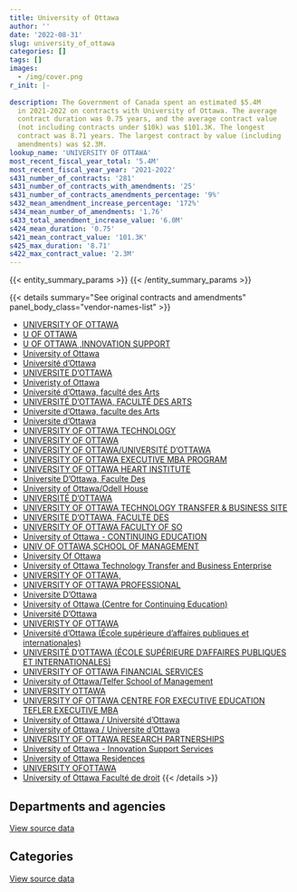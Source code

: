 ```yaml
---
title: University of Ottawa
author: ''
date: '2022-08-31'
slug: university_of_ottawa
categories: []
tags: []
images:
  - /img/cover.png
r_init: |-
  
description: The Government of Canada spent an estimated $5.4M
  in 2021-2022 on contracts with University of Ottawa. The average
  contract duration was 0.75 years, and the average contract value
  (not including contracts under $10k) was $101.3K. The longest
  contract was 8.71 years. The largest contract by value (including
  amendments) was $2.3M.
lookup_name: 'UNIVERSITY OF OTTAWA'
most_recent_fiscal_year_total: '5.4M'
most_recent_fiscal_year_year: '2021-2022'
s431_number_of_contracts: '281'
s431_number_of_contracts_with_amendments: '25'
s431_number_of_contracts_amendments_percentage: '9%'
s432_mean_amendment_increase_percentage: '172%'
s434_mean_number_of_amendments: '1.76'
s433_total_amendment_increase_value: '6.0M'
s424_mean_duration: '0.75'
s421_mean_contract_value: '101.3K'
s425_max_duration: '8.71'
s422_max_contract_value: '2.3M'
---
```


<script src="/rmarkdown-libs/htmlwidgets/htmlwidgets.js"></script>
<link href="/rmarkdown-libs/datatables-css/datatables-crosstalk.css" rel="stylesheet" />
<script src="/rmarkdown-libs/datatables-binding/datatables.js"></script>
<script src="/rmarkdown-libs/jquery/jquery-3.6.0.min.js"></script>
<link href="/rmarkdown-libs/dt-core-bootstrap/css/dataTables.bootstrap.min.css" rel="stylesheet" />
<link href="/rmarkdown-libs/dt-core-bootstrap/css/dataTables.bootstrap.extra.css" rel="stylesheet" />
<script src="/rmarkdown-libs/dt-core-bootstrap/js/jquery.dataTables.min.js"></script>
<script src="/rmarkdown-libs/dt-core-bootstrap/js/dataTables.bootstrap.min.js"></script>
<link href="/rmarkdown-libs/crosstalk/css/crosstalk.min.css" rel="stylesheet" />
<script src="/rmarkdown-libs/crosstalk/js/crosstalk.min.js"></script>
<script src="/rmarkdown-libs/htmlwidgets/htmlwidgets.js"></script>
<link href="/rmarkdown-libs/datatables-css/datatables-crosstalk.css" rel="stylesheet" />
<script src="/rmarkdown-libs/datatables-binding/datatables.js"></script>
<script src="/rmarkdown-libs/jquery/jquery-3.6.0.min.js"></script>
<link href="/rmarkdown-libs/dt-core-bootstrap/css/dataTables.bootstrap.min.css" rel="stylesheet" />
<link href="/rmarkdown-libs/dt-core-bootstrap/css/dataTables.bootstrap.extra.css" rel="stylesheet" />
<script src="/rmarkdown-libs/dt-core-bootstrap/js/jquery.dataTables.min.js"></script>
<script src="/rmarkdown-libs/dt-core-bootstrap/js/dataTables.bootstrap.min.js"></script>
<link href="/rmarkdown-libs/crosstalk/css/crosstalk.min.css" rel="stylesheet" />
<script src="/rmarkdown-libs/crosstalk/js/crosstalk.min.js"></script>

{{< entity_summary_params >}}
{{< /entity_summary_params >}}

{{< details summary="See original contracts and amendments" panel_body_class="vendor-names-list" >}}
- [UNIVERSITY OF OTTAWA](https://search.open.canada.ca/en/ct/?sort=contract_value_f%20desc&page=1&search_text=%22UNIVERSITY%20OF%20OTTAWA%22)
- [U OF OTTAWA](https://search.open.canada.ca/en/ct/?sort=contract_value_f%20desc&page=1&search_text=%22U%20OF%20OTTAWA%22)
- [U OF OTTAWA ,INNOVATION SUPPORT](https://search.open.canada.ca/en/ct/?sort=contract_value_f%20desc&page=1&search_text=%22U%20OF%20OTTAWA%20%2cINNOVATION%20SUPPORT%22)
- [University of Ottawa](https://search.open.canada.ca/en/ct/?sort=contract_value_f%20desc&page=1&search_text=%22University%20of%20Ottawa%22)
- [Université d’Ottawa](https://search.open.canada.ca/en/ct/?sort=contract_value_f%20desc&page=1&search_text=%22Universit%c3%a9%20d%27Ottawa%22)
- [UNIVERSITE D’OTTAWA](https://search.open.canada.ca/en/ct/?sort=contract_value_f%20desc&page=1&search_text=%22UNIVERSITE%20D%27OTTAWA%22)
- [Univeristy of Ottawa](https://search.open.canada.ca/en/ct/?sort=contract_value_f%20desc&page=1&search_text=%22Univeristy%20of%20Ottawa%22)
- [Université d’Ottawa, faculté des Arts](https://search.open.canada.ca/en/ct/?sort=contract_value_f%20desc&page=1&search_text=%22Universit%c3%a9%20d%27Ottawa%2c%20facult%c3%a9%20des%20Arts%22)
- [UNIVERSITÉ D’OTTAWA, FACULTÉ DES ARTS](https://search.open.canada.ca/en/ct/?sort=contract_value_f%20desc&page=1&search_text=%22UNIVERSIT%c3%89%20D%27OTTAWA%2c%20FACULT%c3%89%20DES%20ARTS%22)
- [Universite d’Ottawa, faculte des Arts](https://search.open.canada.ca/en/ct/?sort=contract_value_f%20desc&page=1&search_text=%22Universite%20d%27Ottawa%2c%20faculte%20des%20Arts%22)
- [Universite d’Ottawa](https://search.open.canada.ca/en/ct/?sort=contract_value_f%20desc&page=1&search_text=%22Universite%20d%27Ottawa%22)
- [UNIVERSITY OF OTTAWA TECHNOLOGY](https://search.open.canada.ca/en/ct/?sort=contract_value_f%20desc&page=1&search_text=%22UNIVERSITY%20OF%20OTTAWA%20TECHNOLOGY%22)
- [UNIVERSITY OF OTTAWA](https://search.open.canada.ca/en/ct/?sort=contract_value_f%20desc&page=1&search_text=%22%2aUNIVERSITY%20OF%20OTTAWA%22)
- [UNIVERSITY OF OTTAWA/UNIVERSITÉ D’OTTAWA](https://search.open.canada.ca/en/ct/?sort=contract_value_f%20desc&page=1&search_text=%22UNIVERSITY%20OF%20OTTAWA%2fUNIVERSIT%c3%89%20D%27OTTAWA%22)
- [UNIVERSITY OF OTTAWA EXECUTIVE MBA PROGRAM](https://search.open.canada.ca/en/ct/?sort=contract_value_f%20desc&page=1&search_text=%22UNIVERSITY%20OF%20OTTAWA%20EXECUTIVE%20MBA%20PROGRAM%22)
- [UNIVERSITY OF OTTAWA HEART INSTITUTE](https://search.open.canada.ca/en/ct/?sort=contract_value_f%20desc&page=1&search_text=%22UNIVERSITY%20OF%20OTTAWA%20HEART%20INSTITUTE%22)
- [Universite D’Ottawa, Faculte Des](https://search.open.canada.ca/en/ct/?sort=contract_value_f%20desc&page=1&search_text=%22Universite%20D%27Ottawa%2c%20Faculte%20Des%22)
- [University of Ottawa/Odell House](https://search.open.canada.ca/en/ct/?sort=contract_value_f%20desc&page=1&search_text=%22University%20of%20Ottawa%2fOdell%20House%22)
- [UNIVERSITÉ D’OTTAWA](https://search.open.canada.ca/en/ct/?sort=contract_value_f%20desc&page=1&search_text=%22UNIVERSIT%c3%89%20D%27OTTAWA%22)
- [UNIVERSITY OF OTTAWA TECHNOLOGY TRANSFER & BUSINESS SITE](https://search.open.canada.ca/en/ct/?sort=contract_value_f%20desc&page=1&search_text=%22UNIVERSITY%20OF%20OTTAWA%20TECHNOLOGY%20TRANSFER%20%26%20BUSINESS%20SITE%22)
- [UNIVERSITE D’OTTAWA, FACULTE DES](https://search.open.canada.ca/en/ct/?sort=contract_value_f%20desc&page=1&search_text=%22UNIVERSITE%20D%27OTTAWA%2c%20FACULTE%20DES%22)
- [UNIVERSITY OF OTTAWA FACULTY OF SO](https://search.open.canada.ca/en/ct/?sort=contract_value_f%20desc&page=1&search_text=%22UNIVERSITY%20OF%20OTTAWA%20FACULTY%20OF%20SO%22)
- [University of Ottawa - CONTINUING EDUCATION](https://search.open.canada.ca/en/ct/?sort=contract_value_f%20desc&page=1&search_text=%22University%20of%20Ottawa%20-%20CONTINUING%20EDUCATION%22)
- [UNIV OF OTTAWA,SCHOOL OF MANAGEMENT](https://search.open.canada.ca/en/ct/?sort=contract_value_f%20desc&page=1&search_text=%22UNIV%20OF%20OTTAWA%2cSCHOOL%20OF%20MANAGEMENT%22)
- [University Of Ottawa](https://search.open.canada.ca/en/ct/?sort=contract_value_f%20desc&page=1&search_text=%22University%20Of%20Ottawa%22)
- [University of Ottawa Technology Transfer and Business Enterprise](https://search.open.canada.ca/en/ct/?sort=contract_value_f%20desc&page=1&search_text=%22University%20of%20Ottawa%20Technology%20Transfer%20and%20Business%20Enterprise%22)
- [UNIVERSITY OF OTTAWA,](https://search.open.canada.ca/en/ct/?sort=contract_value_f%20desc&page=1&search_text=%22UNIVERSITY%20OF%20OTTAWA%2c%22)
- [UNIVERSITY OF OTTAWA PROFESSIONAL](https://search.open.canada.ca/en/ct/?sort=contract_value_f%20desc&page=1&search_text=%22UNIVERSITY%20OF%20OTTAWA%20PROFESSIONAL%22)
- [Universite D’Ottawa](https://search.open.canada.ca/en/ct/?sort=contract_value_f%20desc&page=1&search_text=%22Universite%20D%27Ottawa%22)
- [University of Ottawa (Centre for Continuing Education)](https://search.open.canada.ca/en/ct/?sort=contract_value_f%20desc&page=1&search_text=%22University%20of%20Ottawa%20%28Centre%20for%20Continuing%20Education%29%22)
- [Université D’Ottawa](https://search.open.canada.ca/en/ct/?sort=contract_value_f%20desc&page=1&search_text=%22Universit%c3%a9%20D%27Ottawa%22)
- [UNIVERISTY OF OTTAWA](https://search.open.canada.ca/en/ct/?sort=contract_value_f%20desc&page=1&search_text=%22UNIVERISTY%20OF%20OTTAWA%22)
- [Université d’Ottawa (École supérieure d’affaires publiques et internationales)](https://search.open.canada.ca/en/ct/?sort=contract_value_f%20desc&page=1&search_text=%22Universit%c3%a9%20d%27Ottawa%20%28%c3%89cole%20sup%c3%a9rieure%20d%27affaires%20publiques%20et%20internationales%29%22)
- [UNIVERSITÉ D’OTTAWA (ÉCOLE SUPÉRIEURE D’AFFAIRES PUBLIQUES ET INTERNATIONALES)](https://search.open.canada.ca/en/ct/?sort=contract_value_f%20desc&page=1&search_text=%22UNIVERSIT%c3%89%20D%27OTTAWA%20%28%c3%89COLE%20SUP%c3%89RIEURE%20D%27AFFAIRES%20PUBLIQUES%20ET%20INTERNATIONALES%29%22)
- [UNIVERSITY OF OTTAWA FINANCIAL SERVICES](https://search.open.canada.ca/en/ct/?sort=contract_value_f%20desc&page=1&search_text=%22UNIVERSITY%20OF%20OTTAWA%20FINANCIAL%20SERVICES%22)
- [University of Ottawa/Telfer School of Management](https://search.open.canada.ca/en/ct/?sort=contract_value_f%20desc&page=1&search_text=%22University%20of%20Ottawa%2fTelfer%20School%20of%20Management%22)
- [UNIVERSITY OTTAWA](https://search.open.canada.ca/en/ct/?sort=contract_value_f%20desc&page=1&search_text=%22UNIVERSITY%20OTTAWA%22)
- [UNIVERSITY OF OTTAWA CENTRE FOR EXECUTIVE EDUCATION TEFLER EXECUTIVE MBA](https://search.open.canada.ca/en/ct/?sort=contract_value_f%20desc&page=1&search_text=%22UNIVERSITY%20OF%20OTTAWA%20CENTRE%20FOR%20EXECUTIVE%20EDUCATION%20TEFLER%20EXECUTIVE%20MBA%22)
- [University of Ottawa / Université d’Ottawa](https://search.open.canada.ca/en/ct/?sort=contract_value_f%20desc&page=1&search_text=%22University%20of%20Ottawa%20%2f%20Universit%c3%a9%20d%27Ottawa%22)
- [University of Ottawa / Universite d’Ottawa](https://search.open.canada.ca/en/ct/?sort=contract_value_f%20desc&page=1&search_text=%22University%20of%20Ottawa%20%2f%20Universite%20d%27Ottawa%22)
- [UNIVERSITY OF OTTAWA RESEARCH PARTNERSHIPS](https://search.open.canada.ca/en/ct/?sort=contract_value_f%20desc&page=1&search_text=%22UNIVERSITY%20OF%20OTTAWA%20RESEARCH%20PARTNERSHIPS%22)
- [University of Ottawa - Innovation Support Services](https://search.open.canada.ca/en/ct/?sort=contract_value_f%20desc&page=1&search_text=%22University%20of%20Ottawa%20-%20Innovation%20Support%20Services%22)
- [University of Ottawa Residences](https://search.open.canada.ca/en/ct/?sort=contract_value_f%20desc&page=1&search_text=%22University%20of%20Ottawa%20Residences%22)
- [UNIVERSITY OFOTTAWA](https://search.open.canada.ca/en/ct/?sort=contract_value_f%20desc&page=1&search_text=%22UNIVERSITY%20OFOTTAWA%22)
- [University of Ottawa Faculté de droit](https://search.open.canada.ca/en/ct/?sort=contract_value_f%20desc&page=1&search_text=%22University%20of%20Ottawa%20Facult%c3%a9%20de%20droit%22)
{{< /details >}}

## Departments and agencies

<div id="htmlwidget-1" style="width:100%;height:auto;" class="datatables html-widget"></div>
<script type="application/json" data-for="htmlwidget-1">{"x":{"style":"bootstrap","filter":"none","vertical":false,"data":[["<a href=\"/departments/aafc-aac/\">Agriculture and Agri-Food Canada<\/a>","<a href=\"/departments/aandc-aadnc/\">Crown-Indigenous Relations and Northern Affairs Canada<\/a>","<a href=\"/departments/cas-satj/\">Courts Administration Service<\/a>","<a href=\"/departments/cbsa-asfc/\">Canada Border Services Agency<\/a>","<a href=\"/departments/ced-dec/\">Canada Economic Development for Quebec Regions<\/a>","<a href=\"/departments/cic/\">Immigration, Refugees and Citizenship Canada<\/a>","<a href=\"/departments/cnsc-ccsn/\">Canadian Nuclear Safety Commission<\/a>","<a href=\"/departments/cpc-cpp/\">Civilian Review and Complaints Commission for the RCMP<\/a>","<a href=\"/departments/cra-arc/\">Canada Revenue Agency<\/a>","<a href=\"/departments/crtc/\">Canadian Radio-television and Telecommunications Commission<\/a>","<a href=\"/departments/csa-asc/\">Canadian Space Agency<\/a>","<a href=\"/departments/csps-efpc/\">Canada School of Public Service<\/a>","<a href=\"/departments/dfatd-maecd/\">Global Affairs Canada<\/a>","<a href=\"/departments/dfo-mpo/\">Fisheries and Oceans Canada<\/a>","<a href=\"/departments/dnd-mdn/\">National Defence<\/a>","<a href=\"/departments/ec/\">Environment and Climate Change Canada<\/a>","<a href=\"/departments/esdc-edsc/\">Employment and Social Development Canada<\/a>","<a href=\"/departments/hc-sc/\">Health Canada<\/a>","<a href=\"/departments/iaac-aeic/\">Impact Assessment Agency of Canada<\/a>","<a href=\"/departments/ic/\">Innovation, Science and Economic Development Canada<\/a>","<a href=\"/departments/infc/\">Infrastructure Canada<\/a>","<a href=\"/departments/isc-sac/\">Indigenous Services Canada<\/a>","<a href=\"/departments/nrc-cnrc/\">National Research Council Canada<\/a>","<a href=\"/departments/nrcan-rncan/\">Natural Resources Canada<\/a>","<a href=\"/departments/nserc-crsng/\">Natural Sciences and Engineering Research Council of Canada<\/a>","<a href=\"/departments/osfi-bsif/\">Office of the Superintendent of Financial Institutions Canada<\/a>","<a href=\"/departments/osgg-bsgg/\">Office of the Secretary to the Governor General<\/a>","<a href=\"/departments/pbc-clcc/\">Parole Board of Canada<\/a>","<a href=\"/departments/pc/\">Parks Canada<\/a>","<a href=\"/departments/pch/\">Canadian Heritage<\/a>","<a href=\"/departments/pco-bcp/\">Privy Council Office<\/a>","<a href=\"/departments/phac-aspc/\">Public Health Agency of Canada<\/a>","<a href=\"/departments/ps-sp/\">Public Safety Canada<\/a>","<a href=\"/departments/pwgsc-tpsgc/\">Public Services and Procurement Canada<\/a>","<a href=\"/departments/rcmp-grc/\">Royal Canadian Mounted Police<\/a>","<a href=\"/departments/ssc-spc/\">Shared Services Canada<\/a>","<a href=\"/departments/statcan/\">Statistics Canada<\/a>","<a href=\"/departments/tbs-sct/\">Treasury Board of Canada Secretariat<\/a>","<a href=\"/departments/tc/\">Transport Canada<\/a>","<a href=\"/departments/wage/\">Department for Women and Gender Equality<\/a>"],[20340,10652.78,9190.16,null,5265.41,null,216637.6,2327.68,null,null,209288.01,null,37403.19,29380,968403.03,166970.84,139943,227225.45,null,2612.48,null,7369.06,311243.56,77108.8,2755.6,5951.66,null,10396,32925.9,null,null,463097.7,null,31958.64,null,null,24950.4,37698.75,6859.85,null],[null,51347.55,21424.19,32544,null,null,328493.38,null,22600.2,27300,209861.4,null,41508.39,103335.11,1772130.54,114305.36,38789.39,578902.03,null,33547.52,11753.24,63283.97,1076620.99,80780.22,53081.55,6914.05,null,87819.14,19185.88,null,null,406675.28,null,34649.57,14972.5,33900,null,24096.75,50651.06,null],[null,3105.54,21365.65,null,null,null,80847.8,null,null,12600,209288.01,40000,122354.53,11865,3325736.35,42363.31,93712.99,590704.24,38075.77,13230,23898.26,21194.97,1255468.51,88374.77,52936.52,16937.11,15820,39870.86,10057,17350.88,null,458941.16,null,49639.53,null,5113.05,null,null,59365.39,null],[24806.25,null,null,null,null,11865,25948.55,null,null,null,87155.56,null,24015.75,null,1980701.38,81610.45,193654.51,568545.01,13587.83,33894,null,14537.51,1045205.37,136502.42,52936.52,12760.84,15820,12430,32602.5,108199.12,27980.54,683887.13,39500,64565.97,null,32176.95,null,40680,41956.67,39800]],"container":"<table class=\"table table-striped table-hover row-border order-column display\">\n  <thead>\n    <tr>\n      <th>Department<\/th>\n      <th>2018-2019<\/th>\n      <th>2019-2020<\/th>\n      <th>2020-2021<\/th>\n      <th>2021-2022<\/th>\n    <\/tr>\n  <\/thead>\n<\/table>","options":{"order":[[4,"desc"]],"pageLength":10,"autoWidth":true,"columnDefs":[{"targets":1,"render":"function(data, type, row, meta) {\n    return type !== 'display' ? data : DTWidget.formatCurrency(data, \"$\", 2, 3, \",\", \".\", true, null);\n  }"},{"targets":2,"render":"function(data, type, row, meta) {\n    return type !== 'display' ? data : DTWidget.formatCurrency(data, \"$\", 2, 3, \",\", \".\", true, null);\n  }"},{"targets":3,"render":"function(data, type, row, meta) {\n    return type !== 'display' ? data : DTWidget.formatCurrency(data, \"$\", 2, 3, \",\", \".\", true, null);\n  }"},{"targets":4,"render":"function(data, type, row, meta) {\n    return type !== 'display' ? data : DTWidget.formatCurrency(data, \"$\", 2, 3, \",\", \".\", true, null);\n  }"},{"width":"16%","targets":[1,2,3,4]},{"className":"dt-right","targets":[1,2,3,4]}],"orderClasses":false}},"evals":["options.columnDefs.0.render","options.columnDefs.1.render","options.columnDefs.2.render","options.columnDefs.3.render"],"jsHooks":[]}</script>
<p class="text-right">
<a href="https://github.com/GoC-Spending/contracts-data/tree/main/data/out/vendors/university_of_ottawa/summary_by_fiscal_year_by_department.csv" class="source-data-link btn btn-link">View source data</a>
</p>

## Categories

<div id="htmlwidget-2" style="width:100%;height:auto;" class="datatables html-widget"></div>
<script type="application/json" data-for="htmlwidget-2">{"x":{"style":"bootstrap","filter":"none","vertical":false,"data":[["<a href=\"/categories/other/\">(Other)<\/a>","<a href=\"/categories/facilities_and_construction/\">Facilities and construction<\/a>","<a href=\"/categories/professional_services/\">Professional services<\/a>","<a href=\"/categories/information_technology/\">Information technology<\/a>","<a href=\"/categories/medical/\">Medical<\/a>","<a href=\"/categories/industrial_products_and_services/\">Industrial products and services<\/a>","<a href=\"/categories/human_capital/\">Human capital<\/a>"],[98760.64,703713.37,1362886.93,16626.25,440465.48,null,435502.87],[188140.96,865995.07,2522587.83,76140.5,427928.32,null,1259680.63],[null,838561.46,4046598.45,76625.6,426759.12,null,1331672.57],[null,759528.97,2518684.32,7539.47,420101.66,24973,1716498.39]],"container":"<table class=\"table table-striped table-hover row-border order-column display\">\n  <thead>\n    <tr>\n      <th>Category<\/th>\n      <th>2018-2019<\/th>\n      <th>2019-2020<\/th>\n      <th>2020-2021<\/th>\n      <th>2021-2022<\/th>\n    <\/tr>\n  <\/thead>\n<\/table>","options":{"order":[[4,"desc"]],"dom":"t","pageLength":30,"autoWidth":true,"columnDefs":[{"targets":1,"render":"function(data, type, row, meta) {\n    return type !== 'display' ? data : DTWidget.formatCurrency(data, \"$\", 2, 3, \",\", \".\", true, null);\n  }"},{"targets":2,"render":"function(data, type, row, meta) {\n    return type !== 'display' ? data : DTWidget.formatCurrency(data, \"$\", 2, 3, \",\", \".\", true, null);\n  }"},{"targets":3,"render":"function(data, type, row, meta) {\n    return type !== 'display' ? data : DTWidget.formatCurrency(data, \"$\", 2, 3, \",\", \".\", true, null);\n  }"},{"targets":4,"render":"function(data, type, row, meta) {\n    return type !== 'display' ? data : DTWidget.formatCurrency(data, \"$\", 2, 3, \",\", \".\", true, null);\n  }"},{"width":"16%","targets":[1,2,3,4]},{"className":"dt-right","targets":[1,2,3,4]}],"orderClasses":false,"lengthMenu":[10,25,30,50,100]}},"evals":["options.columnDefs.0.render","options.columnDefs.1.render","options.columnDefs.2.render","options.columnDefs.3.render"],"jsHooks":[]}</script>
<p class="text-right">
<a href="https://github.com/GoC-Spending/contracts-data/tree/main/data/out/vendors/university_of_ottawa/summary_by_fiscal_year_by_category.csv" class="source-data-link btn btn-link">View source data</a>
</p>
